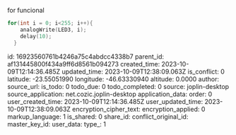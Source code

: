 for funcional

````c++
for(int i = 0; i<255; i++){
  	analogWrite(LED3, i);
    delay(10);
  }
````


id: 16923560761b4246a75c4abdcc4338b7
parent_id: af131445800f434a9ff6d8561b094273
created_time: 2023-10-09T12:14:36.485Z
updated_time: 2023-10-09T12:38:09.063Z
is_conflict: 0
latitude: -23.55051990
longitude: -46.63330940
altitude: 0.0000
author: 
source_url: 
is_todo: 0
todo_due: 0
todo_completed: 0
source: joplin-desktop
source_application: net.cozic.joplin-desktop
application_data: 
order: 0
user_created_time: 2023-10-09T12:14:36.485Z
user_updated_time: 2023-10-09T12:38:09.063Z
encryption_cipher_text: 
encryption_applied: 0
markup_language: 1
is_shared: 0
share_id: 
conflict_original_id: 
master_key_id: 
user_data: 
type_: 1